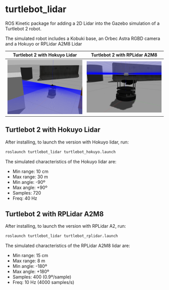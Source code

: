 # turtlebot_lidar #

ROS Kinetic package for adding a 2D Lidar into the Gazebo simulation of a Turtlebot 2 robot. 

The simulated robot includes a Kobuki base, an Orbec Astra RGBD camera and a Hokuyo or RPLidar A2M8 Lidar

| Turtlebot 2 with Hokuyo Lidar   | Turtlebot 2 with RPLidar A2M8    |
| ------------------------------- | -------------------------------- |
| ![](./img/turtlebot_hokuyo.png) | ![](./img/turtlebot_rplidar.png)  |

## Turtlebot 2 with Hokuyo Lidar ## 

After installing, to launch the version with Hokuyo lidar, run:

```sh
roslaunch turtlebot_lidar turtlebot_hokuyo.launch  
```
The simulated characteristics of the Hokuyo lidar are:
* Min range: 10 cm 
* Max range: 30 m
* Min angle: -90º
* Max angle: +90º
* Samples: 720
* Freq: 40 Hz

## Turtlebot 2 with RPLidar A2M8 ## 

After installing, to launch the version with RPLidar A2, run:

```sh
roslaunch turtlebot_lidar turtlebot_rplidar.launch  
```
The simulated characteristics of the RPLidar A2M8 lidar are:
* Min range: 15 cm 
* Max range: 8 m
* Min angle: -180º
* Max angle: +180º
* Samples: 400 (0.9º/sample)
* Freq: 10 Hz (4000 samples/s)




